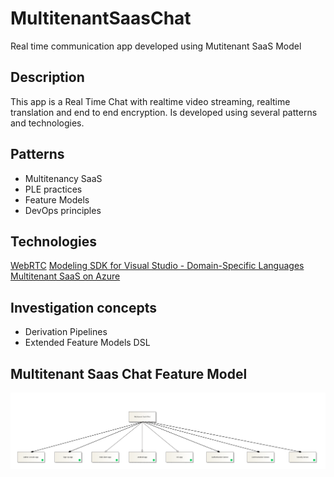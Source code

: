 # MultitenantSaasChat

Real time communication app developed using Mutitenant SaaS Model

## Description

This app is a Real Time Chat with realtime video streaming, realtime translation and end to end encryption. Is developed using several patterns and technologies.

## Patterns

* Multitenancy SaaS
* PLE practices
* Feature Models
* DevOps principles

## Technologies
[WebRTC](https://webrtc.org/)
[Modeling SDK for Visual Studio - Domain-Specific Languages](https://docs.microsoft.com/en-us/visualstudio/modeling/modeling-sdk-for-visual-studio-domain-specific-languages?view=vs-2019)
[Multitenant SaaS on Azure](https://docs.microsoft.com/en-us/azure/architecture/example-scenario/multi-saas/multitenant-saas)

## Investigation concepts

* Derivation Pipelines
* Extended Feature Models DSL


## Multitenant Saas Chat Feature Model

![image.png](/Docs/MultitenantSaasChat02.png)
